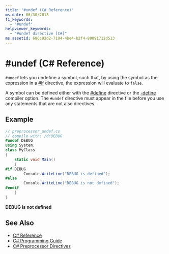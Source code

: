 ```yaml
---
title: "#undef (C# Reference)"
ms.date: 06/30/2018
f1_keywords: 
  - "#undef"
helpviewer_keywords: 
  - "#undef directive [C#]"
ms.assetid: 686c92d2-7194-4be4-b2f4-80091712d513
---
```

# #undef (C# Reference)
`#undef` lets you undefine a symbol, such that, by using the symbol as the expression in a [#if](../../../csharp/language-reference/preprocessor-directives/preprocessor-if.md) directive, the expression will evaluate to `false`.  
  
 A symbol can be defined either with the [#define](../../../csharp/language-reference/preprocessor-directives/preprocessor-define.md) directive or the [-define](../../../csharp/language-reference/compiler-options/define-compiler-option.md) compiler option. The `#undef` directive must appear in the file before you use any statements that are not also directives.  
  
## Example  

```csharp
// preprocessor_undef.cs  
// compile with: /d:DEBUG  
#undef DEBUG  
using System;  
class MyClass
{  
    static void Main()
    {  
#if DEBUG  
        Console.WriteLine("DEBUG is defined");  
#else  
        Console.WriteLine("DEBUG is not defined");  
#endif  
    }  
}  
```

**DEBUG is not defined**

## See Also

- [C# Reference](../../../csharp/language-reference/index.md)  
- [C# Programming Guide](../../../csharp/programming-guide/index.md)  
- [C# Preprocessor Directives](../../../csharp/language-reference/preprocessor-directives/index.md)
